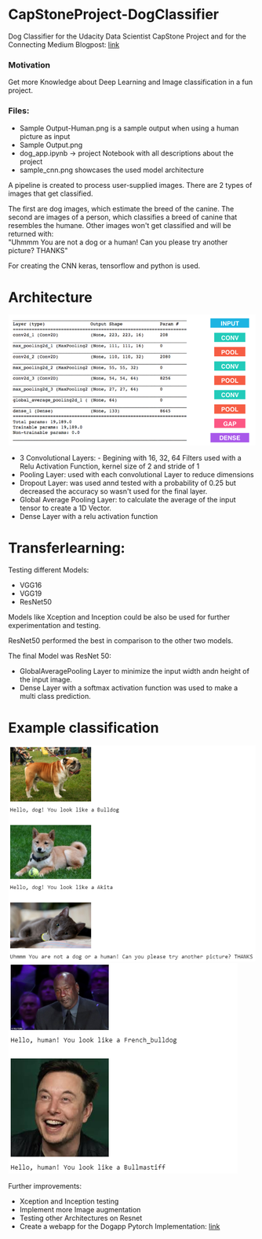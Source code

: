 # CapStoneProject-DogClassifier
Dog Classifier for the Udacity Data Scientist CapStone Project and for the Connecting Medium Blogpost: [link](https://medium.com/@lukas.forst48_45317/a-simple-approach-creating-a-dog-breed-classifier-with-resnet-2b39795cd58a)

### Motivation
Get more Knowledge about Deep Learning and Image classification in a fun project.

### Files:
- Sample Output-Human.png	is a sample output when using a human picture as input
- Sample Output.png	 
- dog_app.ipynb -> project Notebook with all descriptions about the project
- sample_cnn.png showcases the used model architecture

A pipeline is created to process user-supplied images.
There are 2 types of images that get classified. 

The first are dog images, which estimate the breed of the canine.
The second are images of a person, which classifies a breed of canine that resembles the humane.
Other images won't get classified and will be returned with: </br>
"Uhmmm You are not a dog or a human! Can you please try another picture? THANKS"


For creating the CNN keras, tensorflow and python is used.
# Architecture
![sample architecture](https://raw.githubusercontent.com/Lukas-Forst/CapStoneProject-DogClassifier/master/sample_cnn.png)

- 3 Convolutional Layers: - Begining with 16, 32, 64 Filters used with a Relu Activation Function, kernel size of 2 and stride of 1
- Pooling Layer: used with each convolutional Layer to reduce dimensions
- Dropout Layer: was used annd tested with a probability of 0.25 but decreased the accuracy so wasn't used for the final layer.
- Global Average Pooling Layer: to calculate the average of the input tensor to create a 1D Vector.
- Dense Layer with a relu activation function

# Transferlearning:
Testing different Models:
- VGG16
- VGG19
- ResNet50

Models like Xception and Inception could be also be used for further experimentation and testing.

ResNet50 performed the best in comparison to the other two models.

The final Model was ResNet 50:
- GlobalAveragePooling Layer to minimize the input width andn height of the input image.
- Dense Layer with a softmax activation function was used to make a multi class prediction.

# Example classification

![ClassificationExample](https://raw.githubusercontent.com/Lukas-Forst/CapStoneProject-DogClassifier/master/Sample%20Output.png)
![ClassificationExample](https://raw.githubusercontent.com/Lukas-Forst/CapStoneProject-DogClassifier/master/Sample%20Output-Human.png)

Further improvements:
- Xception and Inception testing 
- Implement more Image augmentation
- Testing other Architectures on Resnet
- Create a webapp for the Dogapp
Pytorch Implementation: [link](https://github.com/Lukas-Forst/DeepLearning/tree/master/DogBreed%20Classification)
